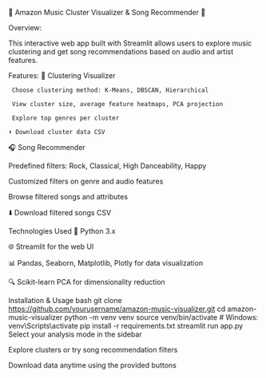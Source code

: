 🚀 Amazon Music Cluster Visualizer & Song Recommender 🎵

Overview:

This interactive web app built with Streamlit allows users to explore music clustering and get song recommendations based on audio and artist features.

Features:
🎨 Clustering Visualizer

     Choose clustering method: K-Means, DBSCAN, Hierarchical

     View cluster size, average feature heatmaps, PCA projection

     Explore top genres per cluster

    ⬇️ Download cluster data CSV

🎧 Song Recommender

Predefined filters: Rock, Classical, High Danceability, Happy

Customized filters on genre and audio features

Browse filtered songs and attributes

⬇️ Download filtered songs CSV

Technologies Used
🐍 Python 3.x

🌐 Streamlit for the web UI

📊 Pandas, Seaborn, Matplotlib, Plotly for data visualization

🔍 Scikit-learn PCA for dimensionality reduction

Installation & Usage
bash
git clone https://github.com/yourusername/amazon-music-visualizer.git
cd amazon-music-visualizer
python -m venv venv
source venv/bin/activate  # Windows: venv\Scripts\activate
pip install -r requirements.txt
streamlit run app.py
Select your analysis mode in the sidebar

Explore clusters or try song recommendation filters

Download data anytime using the provided buttons
